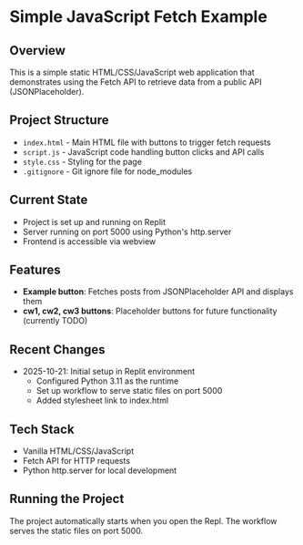 # Simple JavaScript Fetch Example

## Overview
This is a simple static HTML/CSS/JavaScript web application that demonstrates using the Fetch API to retrieve data from a public API (JSONPlaceholder).

## Project Structure
- `index.html` - Main HTML file with buttons to trigger fetch requests
- `script.js` - JavaScript code handling button clicks and API calls
- `style.css` - Styling for the page
- `.gitignore` - Git ignore file for node_modules

## Current State
- Project is set up and running on Replit
- Server running on port 5000 using Python's http.server
- Frontend is accessible via webview

## Features
- **Example button**: Fetches posts from JSONPlaceholder API and displays them
- **cw1, cw2, cw3 buttons**: Placeholder buttons for future functionality (currently TODO)

## Recent Changes
- 2025-10-21: Initial setup in Replit environment
  - Configured Python 3.11 as the runtime
  - Set up workflow to serve static files on port 5000
  - Added stylesheet link to index.html

## Tech Stack
- Vanilla HTML/CSS/JavaScript
- Fetch API for HTTP requests
- Python http.server for local development

## Running the Project
The project automatically starts when you open the Repl. The workflow serves the static files on port 5000.
